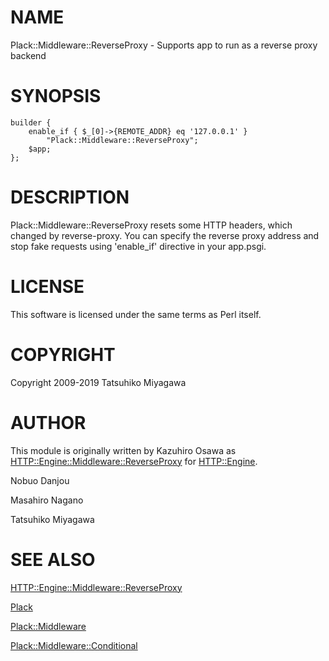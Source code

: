 # NAME

Plack::Middleware::ReverseProxy - Supports app to run as a reverse proxy backend

# SYNOPSIS

    builder {
        enable_if { $_[0]->{REMOTE_ADDR} eq '127.0.0.1' } 
            "Plack::Middleware::ReverseProxy";
        $app;
    };

# DESCRIPTION

Plack::Middleware::ReverseProxy resets some HTTP headers, which changed by
reverse-proxy. You can specify the reverse proxy address and stop fake requests
using 'enable\_if' directive in your app.psgi.

# LICENSE

This software is licensed under the same terms as Perl itself.

# COPYRIGHT

Copyright 2009-2019 Tatsuhiko Miyagawa

# AUTHOR

This module is originally written by Kazuhiro Osawa as [HTTP::Engine::Middleware::ReverseProxy](https://metacpan.org/pod/HTTP::Engine::Middleware::ReverseProxy) for [HTTP::Engine](https://metacpan.org/pod/HTTP::Engine).

Nobuo Danjou

Masahiro Nagano

Tatsuhiko Miyagawa

# SEE ALSO

[HTTP::Engine::Middleware::ReverseProxy](https://metacpan.org/pod/HTTP::Engine::Middleware::ReverseProxy) 

[Plack](https://metacpan.org/pod/Plack)

[Plack::Middleware](https://metacpan.org/pod/Plack::Middleware)

[Plack::Middleware::Conditional](https://metacpan.org/pod/Plack::Middleware::Conditional)
